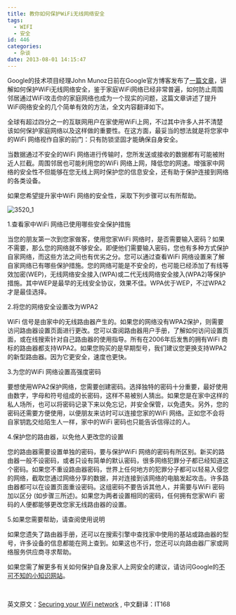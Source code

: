```yaml
---
title: 教你如何保护WiFi无线网络安全
tags:
  - WIFI
  - 安全
id: 446
categories:
  - 杂谈
date: 2013-08-01 14:15:47
---
```


Google的技术项目经理John Munoz日前在Google官方博客发布了[一篇文章](http://googleblog.blogspot.com/2013/06/securing-your-wifi-network.html)，讲解如何保护WiFi无线网络安全，鉴于家庭WiFi网络已经非常普遍，如何防止周围邻居通过WiFi攻击你的家庭网络也成为一个现实的问题，这篇文章讲述了提升WiFi网络安全的几个简单有效的方法，全文内容翻译如下。

全球有超过四分之一的互联网用户在家使用WiFi上网，不过其中许多人并不清楚该如何保护家庭网络以及这样做的重要性。在这方面，最妥当的想法就是将您家中的WiFi 网络视作自家的前门：只有防锁坚固才能确保自身安全。

当数据通过不安全的WiFi 网络进行传输时，您所发送或接收的数据都有可能被附近人拦截。周围邻居也可能利用您的WiFi 网络上网，降低您的网速。增强家中网络的安全性不但能够在您无线上网时保护您的信息安全，还有助于保护连接到网络的各类设备。

如果您希望提升家中WiFi 网络的安全性，采取下列步骤可以有所帮助。

![3520_1](https://cdn.icewing.cc/wp-content/uploads/2013/08/3520_1.jpg)

1.查看家中WiFi 网络已使用哪些安全保护措施

当您的朋友第一次到您家做客，使用您家WiFi 网络时，是否需要输入密码？如果不需要，那么您的网络就不够安全。即便他们需要输入密码，您也有多种方式保护自家网络，而这些方法之间也有优劣之分。您可以通过查看WiFi 网络设置来了解自家网络已有哪些保护措施。您的网络可能是不安全的，也可能已经添加了有线等效加密(WEP)，无线网络安全接入(WPA)或二代无线网络安全接入(WPA2)等保护措施。其中WEP是最早的无线安全协议，效果不佳。WPA优于WEP，不过WPA2才是最佳选择。

2.将您的网络安全设置改为WPA2

WiFi 信号是由家中的无线路由器产生的。如果您的网络没有WPA2保护，则需要访问路由器设置页面进行更改。您可以查阅路由器用户手册，了解如何访问设置页面，或在线搜索针对自己路由器的使用指导。所有在2006年后发售的拥有WiFi 商标的路由器都支持WPA2。如果您购买的是早期型号，我们建议您更换支持WPA2的新型路由器。因为它更安全，速度也更快。

3.为您的WiFi 网络设置高强度密码

要想使用WPA2保护网络，您需要创建密码。选择独特的密码十分重要，最好使用由数字，字母和符号组成的长密码，这样不易被别人猜出。如果您是在家中这样的私人场所，也可以将密码记录下来以免忘记，并安全保管，以免遗失。另外，您的密码还需要方便使用，以便朋友来访时可以连接您家的WiFi 网络。正如您不会将自家钥匙交给陌生人一样，家中的WiFi 密码也只能告诉信得过的人。

4.保护您的路由器，以免他人更改您的设置

您的路由器需要设置单独的密码，要与保护WiFi 网络的密码有所区别。新买的路由器一般不设密码，或者只设有简单的默认密码，很多网络犯罪分子都已经知道这个密码。如果您不重设路由器密码，世界上任何地方的犯罪分子都可以轻易入侵您的网络，截取您通过网络分享的数据，并对连接到该网络的电脑发起攻击。许多路由器都可以在设置页面重设密码。这组密码不要告诉其他人，并需要与WiFi 密码加以区分 (如步骤三所述)。如果您为两者设置相同的密码，任何拥有您家WiFi 密码的人便都能够更改您家无线路由器的设置。

5.如果您需要帮助，请查阅使用说明

如果您遗失了路由器手册，还可以在搜索引擎中查找家中使用的基站或路由器的型号，许多设备的信息都能在网上查到。如果这也不行，您还可以向路由器厂家或网络服务供应商寻求帮助。

如果您需了解更多有关如何保护自身及家人上网安全的建议，请访问Google的[不可不知的小知识网站](http://www.google.com/intl/zh-CN/goodtoknow/)。

&nbsp;

英文原文：[Securing your WiFi network](http://googleblog.blogspot.com/2013/06/securing-your-wifi-network.html) , 中文翻译：IT168